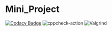# Mini_Project
[![Codacy Badge](https://app.codacy.com/project/badge/Grade/770dfd28dc474028901eef8d84c37dec)](https://www.codacy.com/gh/99002630/Mini_Project/dashboard?utm_source=github.com&amp;utm_medium=referral&amp;utm_content=99002630/Mini_Project&amp;utm_campaign=Badge_Grade)
![cppcheck-action](https://github.com/99002630/Mini_Project/workflows/cppcheck-action/badge.svg)
![Valgrind](https://github.com/99002630/Mini_Project/workflows/Valgrind/badge.svg)
